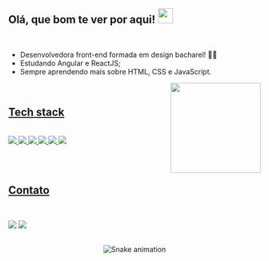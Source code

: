 ## Olá, que bom te ver por aqui! <img src="https://raw.githubusercontent.com/kaueMarques/kaueMarques/master/hi.gif" width="30px">

<br> 

- Desenvolvedora front-end formada em design bacharel! 👩‍💻 
- Estudando Angular e ReactJS;
- Sempre aprendendo mais sobre HTML, CSS e JavaScript. 

<a href="https://github.com/amandakehl">
<img align="right" height="180em" src="https://github-readme-stats.vercel.app/api/top-langs/?username=amandakehl&layout=compact&langs_count=7&theme=vue-dark"/>

<br>
  
## Tech stack
  
  <br>
  
<img src="https://img.shields.io/badge/Angular-2E7B8C?style=for-the-badge&logo=angular&logoColor=white">
<img src="https://img.shields.io/badge/React-2E7B8C?style=for-the-badge&logo=react&logoColor=white">
<img src="https://img.shields.io/badge/JavaScript-2E7B8C?style=for-the-badge&logo=javascript&logoColor=white">
<img src="https://img.shields.io/badge/TypeScript-2E7B8C?style=for-the-badge&logo=typescript&logoColor=white">
<img src="https://img.shields.io/badge/HTML-2E7B8C?style=for-the-badge&logo=html5&logoColor=white">
<img src="https://img.shields.io/badge/CSS-2E7B8C?&style=for-the-badge&logo=css3&logoColor=white">
  
<br><br>
  
## Contato
  <br>

  [<img src="https://img.shields.io/badge/Gmail-45BF86?style=for-the-badge&logo=gmail&logoColor=white">](mailto:amandakehldefarias@gmail.com) [<img src="https://img.shields.io/badge/LinkedIn-45BF86?style=for-the-badge&logo=linkedin&logoColor=white">](https://www.linkedin.com/in/amandakehl/)         
            
 ##
  
<div align="center">
  
  ![Snake animation](https://github.com/amandakehl/amandakehl/blob/output/github-contribution-grid-snake.svg)
</div>
